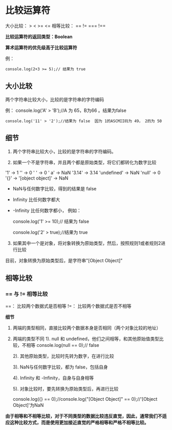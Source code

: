 # 比较运算符

大小比较： >   <   >=   <=
相等比较： ==  !=  ===  !==

**比较运算符的返回类型：Boolean**

**算术运算符的优先级高于比较运算符**

例：

    console.log(2+3 >= 5);// 结果为 true

## 大小比较

两个字符串比较大小，比较的是字符串的字符编码

例：
    console.log('A' > 'B');//A 为 65，B为66 。结果为false

    console.log('11' > '2');//结果为 false  因为 1的ASCMII码为 49， 2的为 50

## 细节

1. 两个字符串比较大小，比较的是字符串的字符编码。

2. 如果一个不是字符串，并且两个都是原始类型，将它们都转化为数字比较

'1' -> 1
'' -> 0
' ' -> 0
' a' -> NaN
'3.14' -> 3.14
'undefined' -> NaN
'null' -> 0
'{}' -> '[object object]' -> NaN


- NaN与任何数字比较，得到的结果是 false
- Infinity 比任何数字都大
- -Infinity 比任何数字都小，
例如：

    console.log('1' >= 10);// 结果为 false

    console.log('2' > true);//结果为 true

3. 如果其中一个是对象，将对象转换为原始类型，然后，按照规则1或者规则2进行比较

目前，对象转换为原始类型后，是字符串"[Object Object]"

## 相等比较

### == 与 != 相等比较

   ==： 比较两个数据式是否相等
   !=： 比较两个数据式是否不相等

**细节**
1. 两端的类型相同，直接比较两个数据本身是否相同（两个对象比较的地址）

2. 两端的类型不同
    1). null 和 undefined，他们之间相等，和其他原始值类型比较，不相等
        console.log(null == 0);// false

    2). 其他原始类型，比较时先转为数字，在进行比较

    3). NaN与任何数字比较，都为 false，包括自身

    4). Infinity 和 -Infinity，自身与自身相等

    5). 对象比较时，要先转换为原始类型后，再进行比较

    console.log({} == 0);//console.log("[Object Object]" == 0);//'[Object Object]'为NaN

**由于相等和不相等比较，对于不同类型的数据比较违反直觉，因此，通常我们不适应这种比较方式，而是使用更加接近直觉的严格相等和严格不相等比较。**

